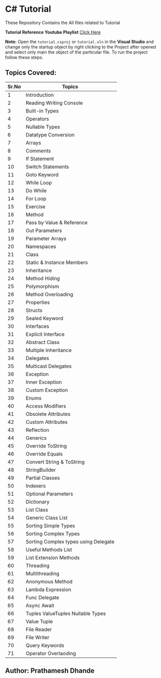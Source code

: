 # C# Tutorial

These Repository Contains the All files related to Tutorial

**Tutorial Reference Youtube Playlist** [Click Here](https://youtube.com/playlist?list=PLAC325451207E3105&si=ePptQFtskm3Sj9Fi)

**Note:** Open the `tutorial.csproj` or `tutorial.sln` in the **Visual Studio** and change only the startup object by right clicking to the Project after opened and select only main the object of the particular file. To run the project follow these steps.

## Topics Covered:

| Sr.No | Topics                            |
| ----- | --------------------------------- |
| 1     | Introduction                      |
| 2     | Reading Writing Console           |
| 3     | Built-in Types                    |
| 4     | Operators                         |
| 5     | Nullable Types                    |
| 6     | Datatype Conversion               |
| 7     | Arrays                            |
| 8     | Comments                          |
| 9     | If Statement                      |
| 10    | Switch Statements                 |
| 11    | Goto Keyword                      |
| 12    | While Loop                        |
| 13    | Do While                          |
| 14    | For Loop                          |
| 15    | Exercise                          |
| 16    | Method                            |
| 17    | Pass by Value & Reference         |
| 18    | Out Parameters                    |
| 19    | Parameter Arrays                  |
| 20    | Namespaces                        |
| 21    | Class                             |
| 22    | Static & Instance Members         |
| 23    | Inheritance                       |
| 24    | Method Hiding                     |
| 25    | Polymorphism                      |
| 26    | Method Overloading                |
| 27    | Properties                        |
| 28    | Structs                           |
| 29    | Sealed Keyword                    |
| 30    | Interfaces                        |
| 31    | Explicit Interface                |
| 32    | Abstract Class                    |
| 33    | Multiple Inheritance              |
| 34    | Delegates                         |
| 35    | Multicast Delegates               |
| 36    | Exception                         |
| 37    | Inner Exception                   |
| 38    | Custom Exception                  |
| 39    | Enums                             |
| 40    | Access Modifiers                  |
| 41    | Obsolete Attributes               |
| 42    | Custom Attributes                 |
| 43    | Reflection                        |
| 44    | Generics                          |
| 45    | Override ToString                 |
| 46    | Override Equals                   |
| 47    | Convert String & ToString         |
| 48    | StringBuilder                     |
| 49    | Partial Classes                   |
| 50    | Indexers                          |
| 51    | Optional Parameters               |
| 52    | Dictionary                        |
| 53    | List Class                        |
| 54    | Generic Class List                |
| 55    | Sorting Simple  Types                  |
| 56    | Sorting Complex Types                  |
| 57    | Sorting Complex types using Delegate          |
| 58    | Useful Methods List               |
| 59    | List Extension Methods            |
| 60    | Threading                         |
| 61    | Multithreading                    |
| 62    | Anonymous Method                  |
| 63    | Lambda Expression                 |
| 64    | Func Delegate                     |
| 65    | Async Await                       |
| 66    | Tuples ValueTuples Nullable Types |
| 67    | Value Tuple                       |
| 68    | File Reader                       |
| 69    | File Writer                       |
| 70    | Query Keywords                    |
| 71    | Operator Overlaoding              |

## Author: Prathamesh Dhande
